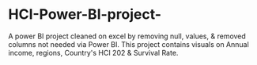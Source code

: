 # HCI-Power-BI-project-
A power BI project cleaned on excel by removing null, values, &amp; removed columns not needed via Power BI. This project contains visuals on Annual income, regions, Country's HCI 202 &amp; Survival Rate.
